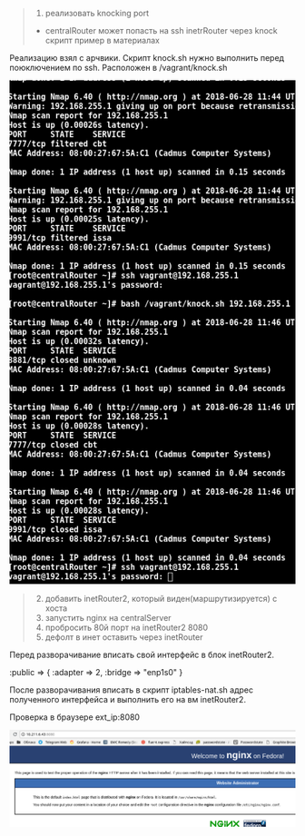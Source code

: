 >1) реализовать knocking port
>- centralRouter может попасть на ssh inetrRouter через knock скрипт
>пример в материалах

Реализацию взял с арчвики. 
Скрипт knock.sh нужно выполнить перед поюключением по ssh. Расположен в /vagrant/knock.sh


![knock](https://github.com/armakoz/otus-linux/blob/master/images/knocking.png)

>2) добавить inetRouter2, который виден(маршрутизируется) с хоста
>3) запустить nginx на centralServer
>4) пробросить 80й порт на inetRouter2 8080
>5) дефолт в инет оставить через inetRouter

Перед разворачивание вписать свой интерфейс в блок inetRouter2.

:public => { :adapter => 2, :bridge => "enp1s0" }

После разворачивания вписать в скрипт iptables-nat.sh адрес полученного интерфейса и выполнить его на вм inetRouter2.

Проверка в браузере ext_ip:8080

![nginx-nat](https://github.com/armakoz/otus-linux/blob/master/images/nginx_nat.png)